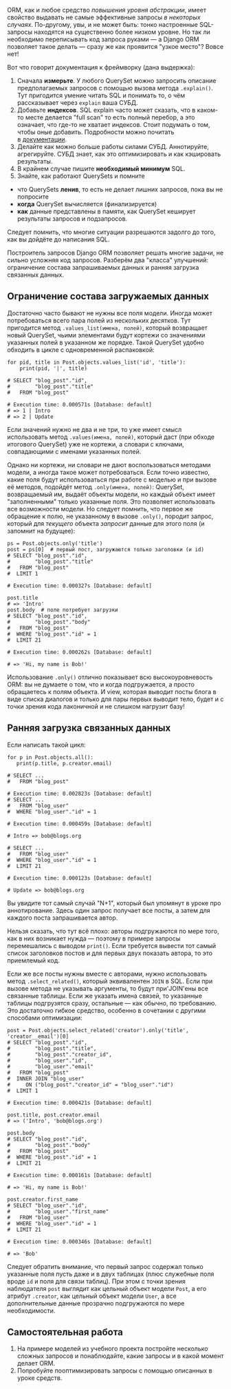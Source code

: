 ORM, как и любое средство _повышения уровня абстракции_, имеет свойство выдавать не самые эффективные запросы _в некоторых случаях_. По-другому, увы, и не может быть: тонко настроенные SQL-запросы находятся на существенно более низком уровне. Но так ли необходимо переписывать код запроса руками — а Django ORM позволяет такое делать — сразу же как проявится "узкое место"? Вовсе нет!

Вот что говорит документация к фреймворку (дана выдержка):

1.  Сначала **измерьте**. У любого QuerySet можно запросить описание предполагаемых запросов с помощью вызова метода `.explain()`. Тут пригодится умение читать SQL и понимать то, о чём рассказывает через `explain` ваша СУБД.
2.  Добавьте **индексов**. SQL explain часто может сказать, что в каком-то месте делается "full scan" то есть полный перебор, а это означает, что где-то не хватает индексов. Стоит подумать о том, чтобы оные добавить. Подробности можно почитать в [документации](https://docs.djangoproject.com/en/4.1/ref/models/indexes/).
3.  Делайте как можно больше работы силами СУБД. Аннотируйте, агрегируйте. СУБД знает, как это оптимизировать и как кэшировать результаты.
4.  В крайнем случае пишите **необходимый минимум** SQL.
5.  Знайте, как работают QuerySets и помните

-   что QuerySets **ленив**, то есть не делает лишних запросов, пока вы не попросите
-   **когда** QuerySet вычисляется (финализируется)
-   **как** данные представлены в памяти, как QuerySet кеширует результаты запросов и подзапросов.

Следует помнить, что многие ситуации разрешаются задолго до того, как вы дойдёте до написания SQL.

Построитель запросов Django ORM позволяет решать многие задачи, не сильно усложняя код запросов. Разберём два "класса" улучшений: ограничение состава запрашиваемых данных и ранняя загрузка связанных данных.

## Ограничение состава загружаемых данных

Достаточно часто бывают не нужны все поля модели. Иногда может потребоваться всего пара полей из нескольких десятков. Тут пригодится метод `.values_list(имена, полей)`, который возвращает новый QuerySet, чьими элементами будут кортежи со значениями указанных полей в указанном же порядке. Такой QuerySet удобно обходить в цикле с одновременной распаковкой:

```
for pid, title in Post.objects.values_list('id', 'title'):
    print(pid, '|', title)

# SELECT "blog_post"."id",
#        "blog_post"."title"
#   FROM "blog_post"

# Execution time: 0.000571s [Database: default]
# => 1 | Intro
# => 2 | Update
```

Если значений нужно не два и не три, то уже имеет смысл использовать метод `.values(имена, полей)`, который даст (при обходе итогового QuerySet) уже не кортежи, а словари с ключами, совпадающими с именами указанных полей.

Однако ни кортежи, ни словари не дают воспользоваться методами модели, а иногда такое может потребоваться. Если точно известно, какие поля будут использоваться при работе с моделью и при вызове её методов, подойдёт метод `.only(имена, полей)`: QuerySet, возвращаемый им, выдаёт объекты модели, но каждый объект имеет "заполненными" только указанные поля. Это позволяет использовать все возможности модели. Но следует помнить, что первое же обращение к полю, не указанному в вызове `.only()`, породит запрос, который для _текущего_ объекта _запросит_ данные для этого поля (и запомнит на будущее):

```
ps = Post.objects.only('title')
post = ps[0]  # первый пост, загружаются только заголовки (и id)
# SELECT "blog_post"."id",
#        "blog_post"."title"
#   FROM "blog_post"
#  LIMIT 1

# Execution time: 0.000327s [Database: default]

post.title
# => 'Intro'
post.body  # поле потребует загрузки
# SELECT "blog_post"."id",
#        "blog_post"."body"
#   FROM "blog_post"
#  WHERE "blog_post"."id" = 1
#  LIMIT 21

# Execution time: 0.000262s [Database: default]

# => 'Hi, my name is Bob!'
```

Использование `.only()` отлично показывает всю высокоуровневость ORM: вы не думаете о том, что и когда подгружается, а просто обращаетесь к полям объекта. И view, которая выводит посты блога в виде списка диалогов и только для пары первых выводит тело, будет и с точки зрения кода лаконичной и не слишком нагрузит базу!

## Ранняя загрузка связанных данных

Если написать такой цикл:

```
for p in Post.objects.all():
   print(p.title, p.creator.email)

# SELECT ...
#   FROM "blog_post"

# Execution time: 0.002823s [Database: default]
# SELECT ...
#   FROM "blog_user"
#  WHERE "blog_user"."id" = 1

# Execution time: 0.000459s [Database: default]

# Intro => bob@blogs.org

# SELECT ...
#   FROM "blog_user"
#  WHERE "blog_user"."id" = 1
#  LIMIT 21

# Execution time: 0.000123s [Database: default]

# Update => bob@blogs.org
```

Вы увидите тот самый случай "N+1", который был упомянут в уроке про аннотирование. Здесь один запрос получает все посты, а затем для каждого поста запрашивается автор.

Нельзя сказать, что тут всё плохо: авторы подгружаются по мере того, как в них возникает нужда — поэтому в примере запросы перемешались с выводом `print()`. Если требуется вывести тот самый список заголовков постов и для первых двух показать автора, то это приемлемый код.

Если же все посты нужны вместе с авторами, нужно использовать метод `.select_related()`, который эквивалентен `JOIN` в SQL. Если при вызове метода не указывать аргументы, то будут при'JOIN'ены все связанные таблицы. Если же указать имена связей, то указанные таблицы подгрузятся сразу, остальные — как обычно, по требованию. Это достаточно гибкое средство, особенно в сочетании с другими способами оптимизации:

```
post = Post.objects.select_related('creator').only('title', 'creator__email')[0]
# SELECT "blog_post"."id",
#        "blog_post"."title",
#        "blog_post"."creator_id",
#        "blog_user"."id",
#        "blog_user"."email"
#   FROM "blog_post"
#  INNER JOIN "blog_user"
#     ON ("blog_post"."creator_id" = "blog_user"."id")
#  LIMIT 1

# Execution time: 0.000421s [Database: default]

post.title, post.creator.email
# => ('Intro', 'bob@blogs.org')

post.body
# SELECT "blog_post"."id",
#        "blog_post"."body"
#   FROM "blog_post"
#  WHERE "blog_post"."id" = 1
#  LIMIT 21

# Execution time: 0.000161s [Database: default]

# => 'Hi, my name is Bob!'

post.creator.first_name
# SELECT "blog_user"."id",
#        "blog_user"."first_name"
#   FROM "blog_user"
#  WHERE "blog_user"."id" = 1
#  LIMIT 21

# Execution time: 0.000346s [Database: default]

# => 'Bob'
```

Следует обратить внимание, что первый запрос содержал только указанные поля пусть даже и в двух таблицах (плюс служебные поля вроде `id` и поля для связи таблиц). При этом с точки зрения наблюдателя `post` выглядит как цельный объект модели `Post`, а его атрибут `.creator`, как цельный объект модели `User`, а все дополнительные данные прозрачно подгружаются по мере необходимости.

## Самостоятельная работа

1.  На примере моделей из учебного проекта постройте несколько сложных запросов и понаблюдайте, какие запросы и в какой момент делает ORM.
2.  Попробуйте пооптимизировать запросы с помощью описанных в уроке средств.
